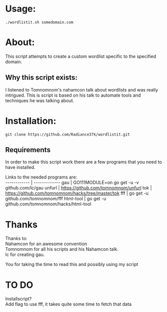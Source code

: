 # Usage:
`./wordlistit.sh somedomain.com`

# About:
This script attempts to create a custom wordlist specific to the specified domain.

## Why this script exists:
I listened to Tomnomnom's nahamcon talk about wordlists and was really intrigued. This is script is based on his talk to automate tools and techniques he was talking about.

# Installation:
`git clone https://github.com/Radiance37k/wordlistit.git`

## Requirements
In order to make this script work there are a few programs that you need to have installed.

Links to the needed programs are:\
------------ | -------------
gau | GO111MODULE=on go get -u -v github.com/lc/gau
unfurl | https://github.com/tomnomnom/unfurl
tok | https://github.com/tomnomnom/hacks/tree/master/tok
fff | go get -u github.com/tomnomnom/fff
html-tool | go get -u github.com/tomnomnom/hacks/html-tool

# Thanks
Thanks to:\
Nahamcon for an awesome convention\
Tomnomnom for all his scripts and his Nahamcon talk.\
lc for creating gau.

You for taking the time to read this and possibly using my script

# TO DO
Installscript?\
Add flag to use fff, it takes quite some time to fetch that data
